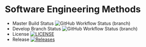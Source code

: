 # Software Engineering Methods
* Master Build Status ![GitHub Workflow Status (branch)](https://img.shields.io/github/actions/workflow/status/Kaelin-Walford/sem/main.yml?branch=<branch>)
* Develop Branch Status ![GitHub Workflow Status (branch)](https://img.shields.io/github/actions/workflow/status/Kaelin-Walford/sem/main.yml?branch=develop)
* License [![LICENSE](https://img.shields.io/github/license/Kaelin-Walford/sem.svg?style=flat-square)](https://github.com/Kaelin-Walford/sem/blob/master/LICENSE)
* Release [![Releases](https://img.shields.io/github/release/Kaelin-Walford/sem/all.svg?style=flat-square)](https://github.com/Kaelin-Walford/sem/releases)
